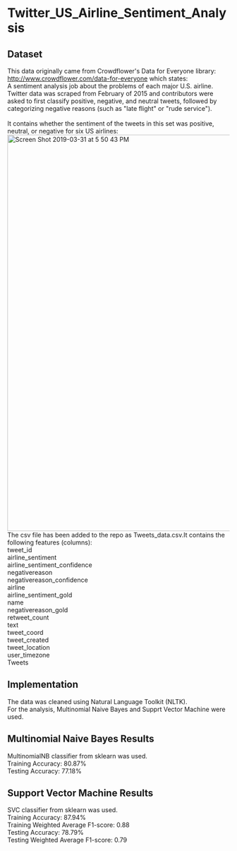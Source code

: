 # Twitter_US_Airline_Sentiment_Analysis
## Dataset
This data originally came from Crowdflower's Data for Everyone library: http://www.crowdflower.com/data-for-everyone which states: <br/>
A sentiment analysis job about the problems of each major U.S. airline. Twitter data was scraped from February of 2015 and contributors were asked to first classify positive, negative, and neutral tweets, followed by categorizing negative reasons (such as "late flight" or "rude service").<br/><br/>
It contains whether the sentiment of the tweets in this set was positive, neutral, or negative for six US airlines:<br/>
<img width="898" alt="Screen Shot 2019-03-31 at 5 50 43 PM" src="https://user-images.githubusercontent.com/31596604/55288975-8f62b780-53dd-11e9-9446-21243a9a8559.png">
The csv file has been added to the repo as Tweets_data.csv.It contains the following features (columns):<br/>
tweet_id<br/>
airline_sentiment<br/>
airline_sentiment_confidence<br/>
negativereason<br/>
negativereason_confidence<br/>
airline<br/>
airline_sentiment_gold<br/>
name<br/>
negativereason_gold<br/>
retweet_count<br/>
text<br/>
tweet_coord<br/>
tweet_created<br/>
tweet_location<br/>
user_timezone<br/>
Tweets<br/>

## Implementation
The data was cleaned using Natural Language Toolkit (NLTK).<br/>
For the analysis, Multinomial Naive Bayes and Supprt Vector Machine were used.

## Multinomial Naive Bayes Results
MultinomialNB classifier from sklearn was used.<br/>
Training Accuracy: 80.87%<br/>
Testing Accuracy: 77.18%<br/>
## Support Vector Machine Results
SVC classifier from sklearn was used.<br/>
Training Accuracy: 87.94%<br/>
Training Weighted Average F1-score: 0.88<br/>
Testing Accuracy: 78.79%<br/>
Testing Weighted Average F1-score: 0.79<br/>
